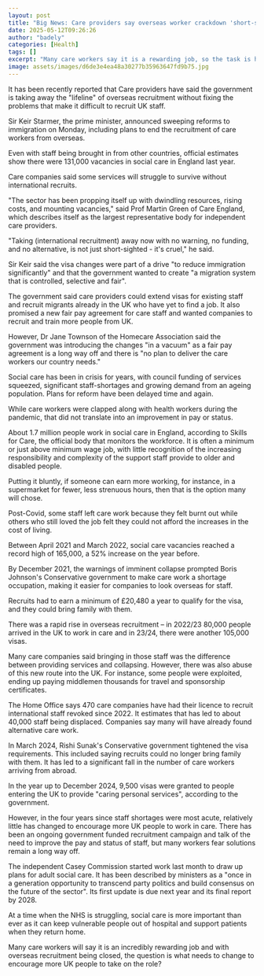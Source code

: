 ```yaml
---
layout: post
title: "Big News: Care providers say overseas worker crackdown 'short-sighted'"
date: 2025-05-12T09:26:26
author: "badely"
categories: [Health]
tags: []
excerpt: "Many care workers say it is a rewarding job, so the task is how to get more people in the UK to apply."
image: assets/images/d6de3e4ea48a30277b35963647fd9b75.jpg
---
```


It has been recently reported that Care providers have said the government is taking away the "lifeline" of overseas recruitment without fixing the problems that make it difficult to recruit UK staff.

Sir Keir Starmer, the prime minister, announced sweeping reforms to immigration on Monday, including plans to end the recruitment of care workers from overseas. 

Even with staff being brought in from other countries, official estimates show there were 131,000 vacancies in social care in England last year. 

Care companies said some services will struggle to survive without international recruits.

"The sector has been propping itself up with dwindling resources, rising costs, and mounting vacancies," said Prof Martin Green of Care England, which describes itself as the largest representative body for independent care providers.

"Taking (international recruitment) away now with no warning, no funding, and no alternative, is not just short-sighted - it's cruel," he said.

Sir Keir said the visa changes were part of a drive "to reduce immigration significantly" and that the government wanted to create "a migration system that is controlled, selective and fair".

The government said care providers could extend visas for existing staff and recruit migrants already in the UK who have yet to find a job. It also promised a new fair pay agreement for care staff and wanted companies to recruit and train more people from UK.

However, Dr Jane Townson of the Homecare Association said the government was introducing the changes "in a vacuum" as a fair pay agreement is a long way off and there is "no plan to deliver the care workers our country needs."

Social care has been in crisis for years, with council funding of services squeezed, significant staff-shortages and growing demand from an ageing population. Plans for reform have been delayed time and again.

While care workers were clapped along with health workers during the pandemic, that did not translate into an improvement in pay or status.

About 1.7 million people work in social care in England, according to Skills for Care, the official body that monitors the workforce. It is often a minimum or just above minimum wage job, with little recognition of the increasing responsibility and complexity of the support staff provide to older and disabled people.

Putting it bluntly, if someone can earn more working, for instance, in a supermarket for fewer, less strenuous hours, then that is the option many will chose.

Post-Covid, some staff left care work because they felt burnt out while others who still loved the job felt they could not afford the increases in the cost of living.

Between April 2021 and March 2022, social care vacancies reached a record high of 165,000, a 52% increase on the year before.

By December 2021, the warnings of imminent collapse prompted Boris Johnson's Conservative government to make care work a shortage occupation, making it easier for companies to look overseas for staff. 

Recruits had to earn a minimum of £20,480 a year to qualify for the visa, and they could bring family with them.

There was a rapid rise in overseas recruitment – in 2022/23 80,000 people arrived in the UK to work in care and in 23/24, there were another 105,000 visas.

Many care companies said bringing in those staff was the difference between providing services and collapsing. However, there was also abuse of this new route into the UK. For instance, some people were exploited, ending up paying middlemen thousands for travel and sponsorship certificates.

The Home Office says 470 care companies have had their licence to recruit international staff revoked since 2022. It estimates that has led to about 40,000 staff being displaced. Companies say many will have already found alternative care work.

In March 2024, Rishi Sunak's Conservative government tightened the visa requirements. This included saying recruits could no longer bring family with them. It has led to a significant fall in the number of care workers arriving from abroad.

In the year up to December 2024, 9,500 visas were granted to people entering the UK to provide "caring personal services", according to the government.

However, in the four years since staff shortages were most acute, relatively little has changed to encourage more UK people to work in care. There has been an ongoing government funded recruitment campaign and talk of the need to improve the pay and status of staff, but many workers fear solutions remain a long way off.

The independent Casey Commission started work last month to draw up plans for adult social care. It has been described by ministers as a "once in a generation opportunity to transcend party politics and build consensus on the future of the sector". Its first update is due next year and its final report by 2028.

At a time when the NHS is struggling, social care is more important than ever as it can keep vulnerable people out of hospital and support patients when they return home.

Many care workers will say it is an incredibly rewarding job and with overseas recruitment being closed, the question is what needs to change to encourage more UK people to take on the role?

